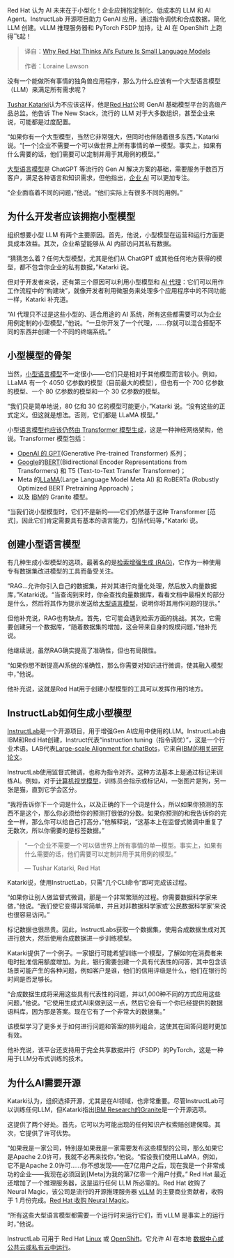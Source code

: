 <!--
title: 为什么红帽认为人工智能的未来是小语言模型
cover: https://cdn.thenewstack.io/media/2025/03/02841b58-smallai.jpg
summary: Red Hat 认为 AI 未来在于小型化！企业应拥抱定制化、低成本的 LLM 和 AI Agent。InstructLab 开源项目助力 GenAI 应用，通过指令调优和合成数据，简化 LLM 创建。vLLM 推理服务器和 PyTorch FSDP 加持，让 AI 在 OpenShift 上跑得飞起！
-->

Red Hat 认为 AI 未来在于小型化！企业应拥抱定制化、低成本的 LLM 和 AI Agent。InstructLab 开源项目助力 GenAI 应用，通过指令调优和合成数据，简化 LLM 创建。vLLM 推理服务器和 PyTorch FSDP 加持，让 AI 在 OpenShift 上跑得飞起！

> 译自：[Why Red Hat Thinks AI’s Future Is Small Language Models](https://thenewstack.io/why-red-hat-thinks-ais-future-is-small-language-models/)
> 
> 作者：Loraine Lawson

没有一个能做所有事情的独角兽应用程序，那么为什么应该有一个大型语言模型（LLM）来满足所有需求呢？

[Tushar Katarki](https://www.linkedin.com/in/katarki/)认为不应该这样，他是[Red Hat](https://www.openshift.com/try?utm_content=inline+mention)公司 GenAI 基础模型平台的高级产品总监。他告诉 The New Stack，流行的 LLM 对于大多数组织，甚至企业来说，可能都是过度配置。

“如果你有一个大型模型，当然它非常强大，但同时也伴随着很多东西，”Katarki 说。“[一个]企业不需要一个可以做世界上所有事情的单一模型。事实上，如果有什么需要的话，他们需要可以定制并用于其用例的模型。”

[大型语言模型](https://thenewstack.io/top-5-large-language-models-and-how-to-use-them-effectively/)是 ChatGPT 等流行的 Gen AI 解决方案的基础，需要服务于数百万客户，满足各种语言和知识需求，但他指出，[企业 AI](https://thenewstack.io/how-ai-agents-are-starting-to-automate-the-enterprise/) 可以更加专注。

“企业面临着不同的问题，”他说。“他们实际上有很多不同的用例。”

## 为什么开发者应该拥抱小型模型

组织想要小型 LLM 有两个主要原因。首先，他说，小型模型在运营和运行方面更具成本效益。其次，企业希望能够从 AI 内部访问其私有数据。

“猜猜怎么着？任何大型模型，尤其是他们从 ChatGPT 或其他任何地方获得的模型，都不包含你企业的私有数据，”Katarki 说。

但对于开发者来说，还有第三个原因可以利用小型模型和 [AI 代理](https://thenewstack.io/the-rise-of-ai-agents-how-arazzo-is-defining-the-future-of-api-workflows/)：它们可以用作工作流程中的“构建块”，就像开发者利用微服务来处理多个应用程序中的不同功能一样，Katarki 补充道。

“AI 代理只不过是这些小型的、适合用途的 AI 系统，所有这些都需要可以为企业用例定制的小型模型，”他说。“一旦你开发了一个代理，……你就可以混合搭配不同的东西并创建一个不同的终端系统。”

## 小型模型的骨架

当然，[小型语言模型](https://thenewstack.io/the-rise-of-small-language-models/)不一定很小——它们只是相对于其他模型而言较小。例如，LLaMA 有一个 4050 亿参数的模型（目前最大的模型），但也有一个 700 亿参数的模型、一个 80 亿参数的模型和一个 30 亿参数的模型。

“我们只是简单地说，80 亿和 30 亿的模型可能更小，”Katarki 说。“没有这些的正式定义。但这就是想法。否则，它们都是 LLaMA 模型。”

小型[语言模型也应该仍然由 Transformer 模型生成](https://thenewstack.io/grounding-transformer-large-language-models-with-vector-databases/)，这是一种神经网络架构，他说。Transformer 模型包括：

*   [OpenAI 的 GPT](https://thenewstack.io/openai-launches-new-chatgpt-interface-designed-for-coding/)(Generative Pre-trained Transformer) 系列；
*   [Google](https://cloud.google.com/?utm_content=inline+mention)的[BERT](https://research.google/pubs/bert-pre-training-of-deep-bidirectional-transformers-for-language-understanding/)(Bidirectional Encoder Representations from Transformers) 和 T5 (Text-to-Text Transfer Transformer)；
*   Meta 的[LLaMA](https://thenewstack.io/get-started-with-metas-llama-stack-using-conda-and-ollama/)(Large Language Model Meta AI) 和 RoBERTa (Robustly Optimized BERT Pretraining Approach)；
*   以及 [IBM](https://www.ibm.com?utm_content=inline+mention)的 Granite 模型。

“当我们说小型模型时，它们不是新的——它们仍然基于这种 Transformer [范式]，因此它们肯定需要具有基本的语言能力，包括代码等，”Katarki 说。

## 创建小型语言模型

有几种生成小型模型的选项。最著名的是[检索增强生成 (RAG)](https://thenewstack.io/rag-and-model-optimization-a-practical-guide-to-ai/)，它作为一种使用专有数据集改进模型的工具而备受关注。

“RAG…允许你引入自己的数据集，并对其进行向量化处理，然后放入向量数据库，”Katarki说。“当查询到来时，你会查找向量数据库，看看文档中最相关的部分是什么，然后将其作为提示发送给[大型语言模型](https://thenewstack.io/why-large-language-models-wont-replace-human-coders/)，说明你将其用作问题的提示。”

但他补充说，RAG也有缺点。首先，它可能会遇到检索方面的挑战。其次，它需要创建另一个数据库，“随着数据集的增加，这会带来自身的规模问题，”他补充说。

他继续说，虽然RAG确实提高了准确性，但也有局限性。

“如果你想不断提高AI系统的准确性，那么你需要对知识进行微调，使其融入模型中，”他说。

他补充说，这就是Red Hat用于创建小型模型的工具可以发挥作用的地方。

## InstructLab如何生成小型模型

[InstructLab](https://www.redhat.com/en/topics/ai/what-is-instructlab)是一个开源项目，用于增强Gen AI应用中使用的LLM。InstructLab由IBM和Red Hat创建，Instruct代表“instruction tuning（指令调优）”，这是一个行业术语。LAB代表[Large-scale Alignment for chatBots](https://research.ibm.com/blog/LLM-generated-data)，它来自[IBM的相关研究论文](https://arxiv.org/abs/2403.01081)。

InstructLab使用监督式微调，也称为指令对齐。这种方法基本上是通过标记来训练AI。例如，对于[计算机视觉模型](https://thenewstack.io/computer-vision-modeling-unlocks-new-use-cases/)，训练员会指示或标记AI，一张图片是狗，另一张是猫，直到它学会区分。

“我将告诉你下一个词是什么，以及正确的下一个词是什么，所以如果你预测的东西不是这个，那么你必须给你的预测打很低的分数。如果你预测的和我告诉你的完全一样，那么你可以给自己打高分，”他解释说，“这基本上在监督式微调中重复了无数次，所以你需要的是标签数据。”

> “一个企业不需要一个可以做世界上所有事情的单一模型。事实上，如果有什么需要的话，他们需要可以定制并用于其用例的模型。”
>
> — Tushar Katarki, Red Hat

Katarki说，使用InstructLab，只需“几个CLI命令”即可完成该过程。

“如果你让别人做监督式微调，那是一个非常繁琐的过程。你需要数据科学家来做，”他说。“我们使它变得非常简单，并且对非数据科学家或‘公民数据科学家’来说也很容易访问。”

标记数据也很昂贵。因此，InstructLabs获取一个数据集，使用合成数据生成对其进行放大，然后使用合成数据进一步训练模型。

Katarki提供了一个例子。一家银行可能希望训练一个模型，了解如何在消费者来电时批准信用额度增加。为此，银行需要创建一个具有代表性的问答，其中包含该场景可能产生的各种问题，例如客户是谁，他们的信用评级是什么，他们在银行的时间是否足够长。

“合成数据生成将采用这些具有代表性的问题，并以1,000种不同的方式应用这些问题，”他说。“它使用生成式AI来做到这一点，然后它会有一个你已经提供的数据语料库，因为那是答案。现在它有了一个非常大的数据集。”

该模型学习了更多关于如何进行问题和答案的排列组合，这使其在回答问题时更加有效。

他补充说，该平台还支持用于完全共享数据并行（FSDP）的PyTorch，这是一种用于LLM分布式训练的技术。

## 为什么AI需要开源

Katarki认为，组织选择开源，尤其是在AI领域，也非常重要。尽管InstructLab可以训练任何LLM，但Katarki指出[IBM Research的Granite](https://www.ibm.com/granite)是一个开源选项。

这提供了两个好处。首先，它可以为可能出现的任何知识产权索赔创建保障。其次，它提供了许可优势。

“如果我是一家公司，特别是如果我是一家需要发布这些模型的公司，那么如果它是Apache 2.0许可，我就不必再来找你，”他说。“假设我们使用LLaMA，例如，它不是Apache 2.0许可……你不想发现——在7亿用户之后，现在我是一个非常成功的企业——我现在必须回到[Meta]为我的第7亿零一个用户付费。”
Red Hat 最近还增加了一个推理服务器，这是运行任何 LLM 所必需的。Red Hat 收购了 Neural Magic，该公司是流行的开源推理服务器 [vLLM](https://github.com/vllm-project/vllm) 的主要商业贡献者，收购于 1 月份完成。[Red Hat 收购 Neural Magic](https://www.redhat.com/zh/about/press-releases/red-hat-completes-acquisition-neural-magic-fuel-optimized-generative-ai-innovation-across-hybrid-cloud)。

“所有这些大型语言模型都需要一个运行时来运行它们，而 vLLM 是事实上的运行时，”他说。

InstructLab 可用于 Red Hat [Linux](https://thenewstack.io/introduction-to-linux-operating-system/) 或 [OpenShift](https://thenewstack.io/docker-testcontainers-now-available-on-red-hats-openshift/)。它允许 AI 在本地 [数据中心或公共云或私有云中运行](https://thenewstack.io/choosing-the-right-database-strategy-on-premises-or-cloud/)。
